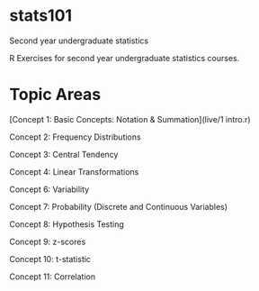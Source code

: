 # stats101
Second year undergraduate statistics

R Exercises for second year undergraduate statistics courses. 

# Topic Areas

[Concept 1: Basic Concepts: Notation & Summation](live/1 intro.r)

Concept 2: Frequency Distributions

Concept 3: Central Tendency

Concept 4: Linear Transformations

Concept 6: Variability

Concept 7: Probability (Discrete and Continuous Variables)

Concept 8: Hypothesis Testing

Concept 9: z-scores

Concept 10: t-statistic

Concept 11: Correlation
